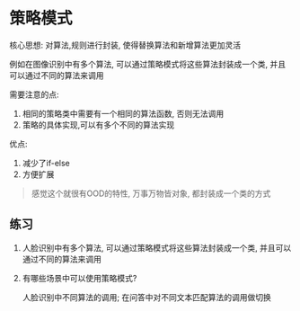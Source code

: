 # 策略模式

核心思想: 对算法,规则进行封装, 使得替换算法和新增算法更加灵活

例如在图像识别中有多个算法, 可以通过策略模式将这些算法封装成一个类, 并且可以通过不同的算法来调用

需要注意的点:

1. 相同的策略类中需要有一个相同的算法函数, 否则无法调用
2. 策略的具体实现,可以有多个不同的算法实现

优点:

1. 减少了if-else
2. 方便扩展

> 感觉这个就很有OOD的特性, 万事万物皆对象, 都封装成一个类的方式

## 练习

1. 人脸识别中有多个算法, 可以通过策略模式将这些算法封装成一个类, 并且可以通过不同的算法来调用

2. 有哪些场景中可以使用策略模式?
   
   人脸识别中不同算法的调用; 在问答中对不同文本匹配算法的调用做切换